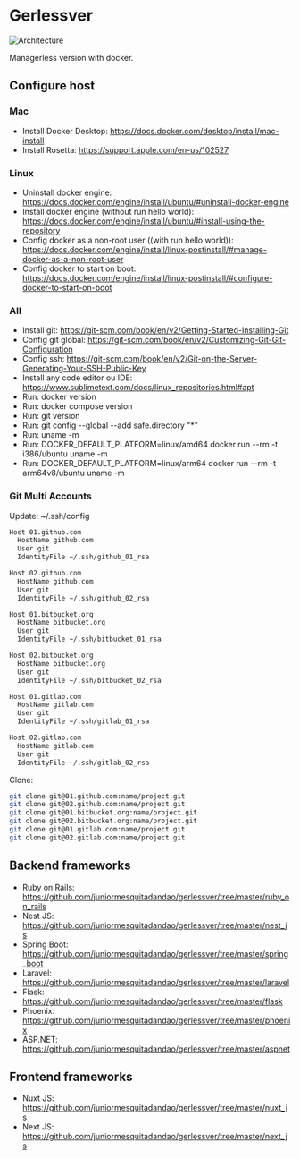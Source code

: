 # Gerlessver

![Architecture](https://raw.githubusercontent.com/juniormesquitadandao/gerlessver/master/architecture.png)

Managerless version with docker.

## Configure host

### Mac
- Install Docker Desktop: https://docs.docker.com/desktop/install/mac-install
- Install Rosetta: https://support.apple.com/en-us/102527

### Linux
- Uninstall docker engine: https://docs.docker.com/engine/install/ubuntu/#uninstall-docker-engine
- Install docker engine (without run hello world): https://docs.docker.com/engine/install/ubuntu/#install-using-the-repository
- Config docker as a non-root user ((with run hello world)): https://docs.docker.com/engine/install/linux-postinstall/#manage-docker-as-a-non-root-user
- Config docker to start on boot: https://docs.docker.com/engine/install/linux-postinstall/#configure-docker-to-start-on-boot

### All
- Install git: https://git-scm.com/book/en/v2/Getting-Started-Installing-Git
- Config git global: https://git-scm.com/book/en/v2/Customizing-Git-Git-Configuration
- Config ssh: https://git-scm.com/book/en/v2/Git-on-the-Server-Generating-Your-SSH-Public-Key
- Install any code editor ou IDE: https://www.sublimetext.com/docs/linux_repositories.html#apt
- Run: docker version
- Run: docker compose version
- Run: git version
- Run: git config --global --add safe.directory "*"
- Run: uname -m
- Run: DOCKER_DEFAULT_PLATFORM=linux/amd64 docker run --rm -t i386/ubuntu uname -m
- Run: DOCKER_DEFAULT_PLATFORM=linux/arm64 docker run --rm -t arm64v8/ubuntu uname -m

### Git Multi Accounts
Update: ~/.ssh/config
```sh
Host 01.github.com
  HostName github.com
  User git
  IdentityFile ~/.ssh/github_01_rsa

Host 02.github.com
  HostName github.com
  User git
  IdentityFile ~/.ssh/github_02_rsa

Host 01.bitbucket.org
  HostName bitbucket.org
  User git
  IdentityFile ~/.ssh/bitbucket_01_rsa

Host 02.bitbucket.org
  HostName bitbucket.org
  User git
  IdentityFile ~/.ssh/bitbucket_02_rsa

Host 01.gitlab.com
  HostName gitlab.com
  User git
  IdentityFile ~/.ssh/gitlab_01_rsa

Host 02.gitlab.com
  HostName gitlab.com
  User git
  IdentityFile ~/.ssh/gitlab_02_rsa
```

Clone:
```sh
git clone git@01.github.com:name/project.git
git clone git@02.github.com:name/project.git
git clone git@01.bitbucket.org:name/project.git
git clone git@02.bitbucket.org:name/project.git
git clone git@01.gitlab.com:name/project.git
git clone git@02.gitlab.com:name/project.git
```

## Backend frameworks

- Ruby on Rails: https://github.com/juniormesquitadandao/gerlessver/tree/master/ruby_on_rails
- Nest JS: https://github.com/juniormesquitadandao/gerlessver/tree/master/nest_js
- Spring Boot: https://github.com/juniormesquitadandao/gerlessver/tree/master/spring_boot
- Laravel: https://github.com/juniormesquitadandao/gerlessver/tree/master/laravel
- Flask: https://github.com/juniormesquitadandao/gerlessver/tree/master/flask
- Phoenix: https://github.com/juniormesquitadandao/gerlessver/tree/master/phoenix
- ASP.NET: https://github.com/juniormesquitadandao/gerlessver/tree/master/aspnet

## Frontend frameworks

- Nuxt JS: https://github.com/juniormesquitadandao/gerlessver/tree/master/nuxt_js
- Next JS: https://github.com/juniormesquitadandao/gerlessver/tree/master/next_js
